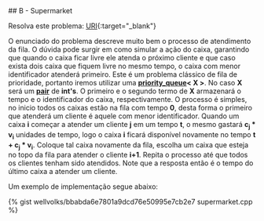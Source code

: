  <div id="supermarket">
 
 </div>
## B - Supermarket

Resolva este problema:
[URI][uri-2065]{:target="_blank"}

O enunciado do problema descreve muito bem o processo de atendimento da fila. O dúvida pode surgir em como simular a ação do caixa, garantindo que quando o caixa ficar livre ele atenda o próximo cliente e que caso exista dois caixa que fiquem livre no mesmo tempo, o caixa com menor identificador atenderá primeiro. Este é um problema clássico de fila de prioridade, portanto iremos utilizar uma <a href="http://www.cplusplus.com/reference/queue/priority_queue/"><b>priority_queue</b></a><b>< X ></b>. No caso <b>X</b> será um <a href="http://www.cplusplus.com/reference/utility/pair/"><b>pair</b></a> de <b>int's</b>. O primeiro e o segundo termo de <b>X</b> armazenará o tempo e o identificador do caixa, respectivamente. O processo é simples, no inicio todos os caixas estão na fila com tempo <b>0</b>, desta forma o primeiro que atenderá um cliente é aquele com menor identificador. Quando um caixa <b>i</b> começar a atender um  cliente <b>j</b> em um tempo <b>t</b>, o mesmo gastará <b>c<sub>j</sub> * v<sub>i</sub></b> unidades de tempo, logo o caixa <b>i</b> ficará disponível novamente no tempo <b>t + <b>c<sub>j</sub> * v<sub>i</sub></b></b>. Coloque tal caixa novamente da fila, escolha um caixa que esteja no topo da fila para atender o cliente <b>i+1</b>. Repita o processo até que todos os clientes tenham sido atendidos. Note que a resposta então é o tempo do último caixa a atender um cliente.

Um exemplo de implementação segue abaixo:

{% gist wellvolks/bbabda6e7801a9dcd76e50995e7cb2e7 supermarket.cpp %}


[uri-2065]:		https://www.urionlinejudge.com.br/judge/pt/problems/view/2065
